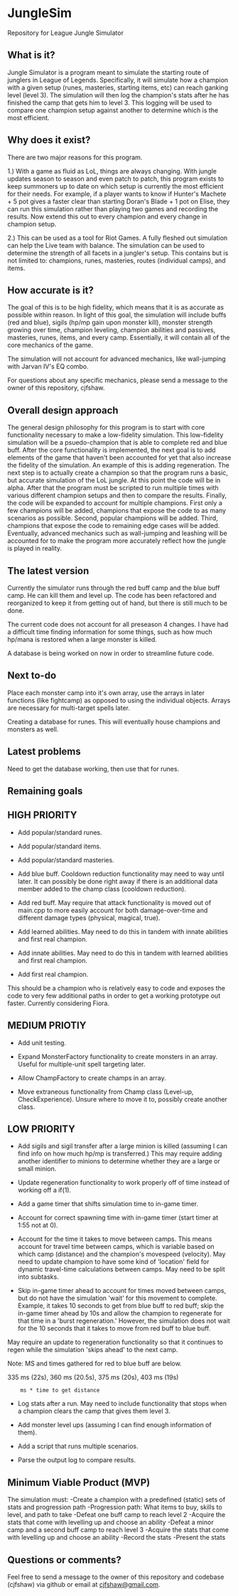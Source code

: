 JungleSim
=========

Repository for League Jungle Simulator



What is it?
--------------------------------------------
Jungle Simulator is a program meant to simulate the starting route of junglers in League of Legends.  Specifically, it will simulate how a champion with a given setup (runes, masteries, starting items, etc) can reach ganking level (level 3).  The simulation will then log the champion's stats after he has finished the camp that gets him to level 3.  This logging will be used to compare one champion setup against another to determine which is the most efficient.



Why does it exist?
--------------------------------------------
There are two major reasons for this program.

1.) With a game as fluid as LoL, things are always changing.  With jungle updates season to season and even patch to patch, this program exists to keep summoners up to date on which setup is currently the most efficient for their needs.  For example, if a player wants to know if Hunter's Machete + 5 pot gives a faster clear than starting Doran's Blade + 1 pot on Elise, they can run this simulation rather than playing two games and recording the results.  Now extend this out to every champion and every change in champion setup.

2.) This can be used as a tool for Riot Games.  A fully fleshed out simulation can help the Live team with balance.  The simulation can be used to determine the strength of all facets in a jungler's setup.  This contains but is not limited to: champions, runes, masteries, routes (individual camps), and items.



How accurate is it?
--------------------------------------------
The goal of this is to be high fidelity, which means that it is as accurate as possible within reason.  In light of this goal, the simulation will include buffs (red and blue), sigils (hp/mp gain upon monster kill), monster strength growing over time, champion leveling, champion abilities and passives, masteries, runes, items, and every camp.  Essentially, it will contain all of the core mechanics of the game.

The simulation will not account for advanced mechanics, like wall-jumping with Jarvan IV's EQ combo.

For questions about any specific mechanics, please send a message to the owner of this repository, cjfshaw.



Overall design approach
---------------------------------------------
The general design philosophy for this program is to start with core functionality necessary to make a low-fidelity simulation.  This low-fidelity simulation will be a psuedo-champion that is able to complete red and blue buff.  After the core functionality is implemented, the next goal is to add elements of the game that haven't been accounted for yet that also increase the fidelity of the simulation.  An example of this is adding regeneration.  The next step is to actually create a champion so that the program runs a basic, but accurate simulation of the LoL jungle.  At this point the code will be in alpha.  After that the program must be scripted to run multiple times with various different champion setups and then to compare the results.  Finally, the code will be expanded to account for multiple champions.  First only a few champions will be added, champions that expose the code to as many scenarios as possible.  Second, popular champions will be added.  Third, champions that expose the code to remaining edge cases will be added.  Eventually, advanced mechanics such as wall-jumping and leashing will be accounted for to make the program more accurately reflect how the jungle is played in reality.



The latest version
--------------------------------------------
Currently the simulator runs through the red buff camp and the blue buff camp.  He can kill them and level up.  The code has been refactored and reorganized to keep it from getting out of hand, but there is still much to be done.

The current code does not account for all preseason 4 changes.  I have had a difficult time finding information for some things, such as how much hp/mana is restored when a large monster is killed.

A database is being worked on now in order to streamline future code.



Next to-do
--------------------------------------------
Place each monster camp into it's own array, use the arrays in later functions (like fightcamp) as opposed to using the individual objects.  Arrays are necessary for multi-target spells later.

Creating a database for runes.  This will eventually house champions and monsters as well.



Latest problems
--------------------------------------------
Need to get the database working, then use that for runes.



Remaining goals
--------------------------------------------

HIGH PRIORITY
--------------
- Add popular/standard runes.

- Add popular/standard items.

- Add popular/standard masteries.

- Add blue buff.  Cooldown reduction functionality may need to way until later.  It can possibly be done right away if there is an additional data member added to the champ class (cooldown reduction).

- Add red buff. May require that attack functionality is moved out of main.cpp to more easily account for both damage-over-time and different damage types (physical, magical, true).

- Add learned abilities. May need to do this in tandem with innate abilities and first real champion.

- Add innate abilities. May need to do this in tandem with learned abilities and first real champion.

- Add first real champion.

This should be a champion who is relatively easy to code and exposes the code to very few additional paths in order to get a working prototype out faster.  Currently considering Fiora.

MEDIUM PRIOTIY
--------------

- Add unit testing.

- Expand MonsterFactory functionality to create monsters in an array.  Useful for multiple-unit spell targeting later.

- Allow ChampFactory to create champs in an array.

- Move extraneous functionality from Champ class (Level-up, CheckExperience).  Unsure where to move it to, possibly create another class.

LOW PRIORITY
--------------
- Add sigils and sigil transfer after a large minion is killed (assuming I can find info on how much hp/mp is transferred.)  This may require adding another identifier to minions to determine whether they are a large or small minion.

- Update regeneration functionality to work properly off of time instead of working off a if(1).

- Add a game timer that shifts simulation time to in-game timer.

- Account for correct spawning time with in-game timer (start timer at 1:55 not at 0).

- Account for the time it takes to move between camps.  This means account for travel time between camps, which is variable based on which camp (distance) and the champion's movespeed (velocity).  May need to update champion to have some kind of 'location' field for dynamic travel-time calculations between camps.  May need to be split into subtasks.

- Skip in-game timer ahead to account for times moved between camps, but do not have the simulation 'wait' for this movement to complete.  Example, it takes 10 seconds to get from blue buff to red buff; skip the in-game timer ahead by 10s and allow the champion to regenerate for that time in a 'burst regeneration.'  However, the simulation does not wait for the 10 seconds that it takes to move from red buff to blue buff. 

May require an update to regeneration functionality so that it continues to regen while the simulation 'skips ahead' to the next camp.

Note: MS and times gathered for red to blue buff are below.

335 ms (22s), 360 ms (20.5s), 375 ms (20s), 403 ms (19s)

		ms * time to get distance

- Log stats after a run.  May need to include functionality that stops when a champion clears the camp that gives them level 3.

- Add monster level ups (assuming I can find enough information of them).

- Add a script that runs multiple scenarios.

- Parse the output log to compare results.

Minimum Viable Product (MVP)
--------------------------------------------
The simulation must:
-Create a champion with a predefined (static) sets of stats and progression path
		-Progression path: What items to buy, skills to level, and path to take
-Defeat one buff camp to reach level 2
		-Acquire the stats that come with levelling up and choose an ability
-Defeat a minor camp and a second buff camp to reach level 3
		-Acquire the stats that come with levelling up and choose an ability
-Record the stats
-Present the stats

Questions or comments?
--------------------------------------------
Feel free to send a message to the owner of this repository and codebase (cjfshaw) via github or email at cjfshaw@gmail.com.
